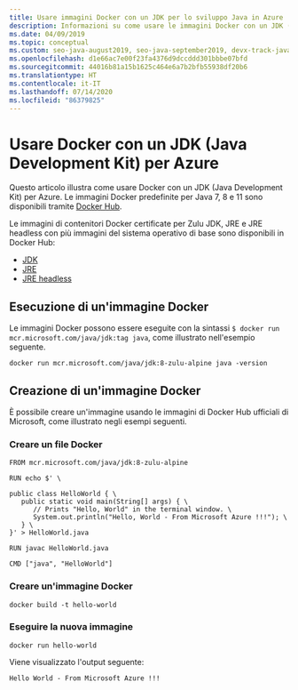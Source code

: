 ```yaml
---
title: Usare immagini Docker con un JDK per lo sviluppo Java in Azure
description: Informazioni su come usare le immagini Docker con un JDK (Java Development Kit) per Azure usando l'interfaccia della riga di comando.
ms.date: 04/09/2019
ms.topic: conceptual
ms.custom: seo-java-august2019, seo-java-september2019, devx-track-java
ms.openlocfilehash: d1e66ac7e00f23fa4376d9dccddd301bbbe07bfd
ms.sourcegitcommit: 44016b81a15b1625c464e6a7b2bfb55938df20b6
ms.translationtype: HT
ms.contentlocale: it-IT
ms.lasthandoff: 07/14/2020
ms.locfileid: "86379825"
---
```

# <a name="use-docker-with-a-java-development-kit-jdk-for-azure"></a>Usare Docker con un JDK (Java Development Kit) per Azure

Questo articolo illustra come usare Docker con un JDK (Java Development Kit) per Azure. Le immagini Docker predefinite per Java 7, 8 e 11 sono disponibili tramite [Docker Hub](https://hub.docker.com/_/microsoft-java-se).

Le immagini di contenitori Docker certificate per Zulu JDK, JRE e JRE headless con più immagini del sistema operativo di base sono disponibili in Docker Hub:

* [JDK](https://hub.docker.com/_/microsoft-java-jdk)
* [JRE](https://hub.docker.com/_/microsoft-java-jre)
* [JRE headless](https://hub.docker.com/_/microsoft-java-jre-headless)

## <a name="running-a-docker-image"></a>Esecuzione di un'immagine Docker

Le immagini Docker possono essere eseguite con la sintassi `$ docker run mcr.microsoft.com/java/jdk:tag java`, come illustrato nell'esempio seguente.

```cli
docker run mcr.microsoft.com/java/jdk:8-zulu-alpine java -version
```

## <a name="creating-a-docker-image"></a>Creazione di un'immagine Docker

È possibile creare un'immagine usando le immagini di Docker Hub ufficiali di Microsoft, come illustrato negli esempi seguenti.

### <a name="create-a-docker-file"></a>Creare un file Docker

```cli
FROM mcr.microsoft.com/java/jdk:8-zulu-alpine
  
RUN echo $' \
  
public class HelloWorld { \
   public static void main(String[] args) { \
      // Prints "Hello, World" in the terminal window. \
      System.out.println("Hello, World - From Microsoft Azure !!!"); \
   } \
}' > HelloWorld.java
  
RUN javac HelloWorld.java
  
CMD ["java", "HelloWorld"]
```

### <a name="build-a-docker-image"></a>Creare un'immagine Docker

```cli
docker build -t hello-world
```

### <a name="run-the-new-image"></a>Eseguire la nuova immagine

```cli
docker run hello-world
```

Viene visualizzato l'output seguente:

```output
Hello World - From Microsoft Azure !!!
```
